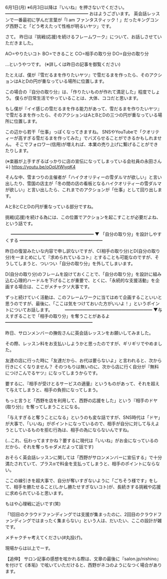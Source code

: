 6月1日(月) ※6月3日以降は『いいね』を押さないでください。
━━━━━━━━━━━━━━━━━━━
おはようございます。
英会話レッスンで一番最初に学んだ言葉が「I am ファンタスティック！」だったキングコング西野こと「どう考えたって性格が明るいヤツ」です。

さて。
昨日は『挑戦(応援)を続けるフレームワーク』について、お話しさせていただきました。

A○=やりたいコト
B○=できること
C○=相手の取り分
D○=自分の取り分

…というやつです。
(※詳しくは昨日の記事を御覧ください)

たとえば、僕が『雪だるまを作りたいヤツ』で雪だるまを作ったら、そのアクションはAとDの円が重なっている場所に位置します。

この場合の『自分の取り分』は、「作りたいものが作れて満足した」程度でしょう。
僕らが日常生活でやっていることは、大体、ココだと思います。

もし僕が『イイ感じの雪だるまを作る能力があって、雪だるまを作りたいヤツ』で雪だるまを作ったら、そのアクションはAとBとDの三つの円が重なっている場所に位置します。

この辺から若干「仕事」っぽくなってきますね。
SNSやYouTubeで「クオリティーが高すぎる雪だるまを作ってみた」でバズらせることができるかもしれません。
そこでフォロワー(信用)が増えれば、本業の売り上げに繋げることができたりします。

(※楽器が上手すぎるばっかりに店の宣伝になってしまっている会社員の永田さん↓)
https://youtu.be/oOqUtWjyqK4

そんな中、雪まつりの主催者が「ハイクオリティーの雪ダルマが欲しい」と言い出したり、雪国の店主が「冬の間の店の看板となるハイクオリティーの雪ダルマが欲しい」と言い出したら、これまでのアクションが「仕事」として回り出します。

AとBとCとDの円が重なっている部分ですね。

挑戦(応援)を続ける為には、この位置でアクションを起こすことが必要だよね、という話です。

　
━━━━━━━━━━━━━━━━━━━
▼ 「自分の取り分」を設計しやすくする
━━━━━━━━━━━━━━━━━━━

昨日の復習みたいな内容で申し訳ないですが、C(相手の取り分)とD(自分の取り分)を一まとめにして『求められているコト』とすることも可能なのですが、そうしてしまうと、ついつい「自分の取り分」を外してしまいます。

D(自分の取り分)のフレームを設けておくことで、「自分の取り分」を設計に組み込む心理的ハードルを下げることが重要で、とくに、「永続的な支援活動」を企画する場合は、ここがメチャクソ大事です。

ずっと続けていく活動は、このフレームワークに当てはめて企画することいいと思うのですが、最後に、「ここは気をつけておいた方がいいよ！」というポイントについてお話します。
　
　
━━━━━━━━━━━━━━━━━━━━
▼与えすぎることで「相手の取り分」を奪うことがあるよ
━━━━━━━━━━━━━━━━━━━━

昨日、サロンメンバーの撫佐さんに英会話レッスンをお願いしてみました。

その際、レッスン料をお支払いしようかと思ったのですが、ギリギリでやめました。

友達の店に行った時に「友達だから、お代は要らないよ」と言われると、次から行きにくくなりません？
そのつもりは無いのに、次から店に行く自分が『無料につけこんでるヤツ』になってしまうからです。

要するに、『相手が受けとるサービスの適量』というものがあって、それを超えて与えてしまうと、相手の負担になってしまう。

もっと言うと「西野を店を利用して、西野の応援をした」という『相手のドヤ(取り分)』を奪ってしまうことになる。

「与えすぎると奪うことになる」というのも変な話ですが、SNS時代は「ドヤ」が大事で、「いいね」がポイントになっているので、相手が自分に対して与えようとしているものを拒む行為は、相手の為にならないんですね。

(…これ、伝わってますかね？要するに現代は「いいね」がお金になっているのだから、それを奪っちゃダメだよって話です)

おそらく英会話レッスンに関しては「西野がサロンメンバーに宣伝する」で十分満たされていて、プラスαで料金を支払ってしまうと、相手のポイントにならない。

ここの線引きを超大事で、自分が奪いすぎないように「ごちそう様です」をして、相手を勝たせること(しかし勝たせすぎないコト)が、長続きする挑戦や応援に求められていると思います。

もはや心理戦に近いです(笑)

「1回目のクラウドファンディングでは支援が集まったのに、2回目のクラウドファンディングではまったく集まらない」という人は、だいたい、ここの設計が雑です。

メチャクチャ考えてください(#丸投げ)。

現場からは以上でーす。

【追伸】
サロン記事の感想を呟かれる際は、文章の最後に『salon.jp/nishino』を付けて《本垢》で呟いていただけると、西野がネコのようになつく場合があります。
